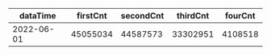 |dataTime|firstCnt|secondCnt|thirdCnt|fourCnt|
|-|-|-|-|-|
|2022-06-01|45055034|44587573|33302951|4108518|